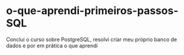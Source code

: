 # o-que-aprendi-primeiros-passos-SQL
Concluí o curso sobre PostgreSQL, resolvi criar meu próprio banco de dados e por em prática o que aprendi
